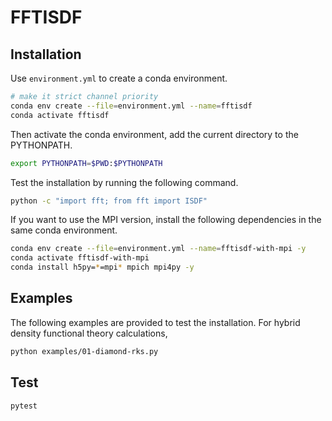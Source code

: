 # FFTISDF

## Installation

Use `environment.yml` to create a conda environment.

```bash
# make it strict channel priority
conda env create --file=environment.yml --name=fftisdf
conda activate fftisdf
```

Then activate the conda environment, add the current directory to the PYTHONPATH.

```bash
export PYTHONPATH=$PWD:$PYTHONPATH
```

Test the installation by running the following command.

```bash
python -c "import fft; from fft import ISDF"
```

If you want to use the MPI version, install the following dependencies
in the same conda environment.

```bash
conda env create --file=environment.yml --name=fftisdf-with-mpi -y
conda activate fftisdf-with-mpi
conda install h5py=*=mpi* mpich mpi4py -y
```

## Examples

The following examples are provided to test the installation. For hybrid
density functional theory calculations,

```bash
python examples/01-diamond-rks.py
```

## Test

```bash
pytest
```
